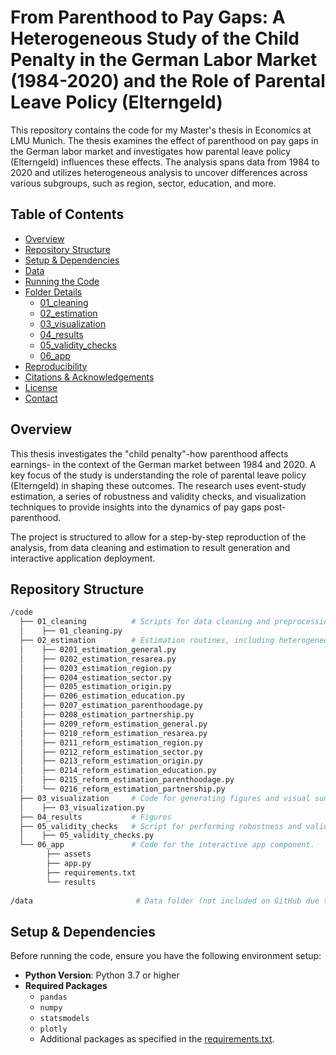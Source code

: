 # From Parenthood to Pay Gaps: A Heterogeneous Study of the Child Penalty in the German Labor Market (1984-2020) and the Role of Parental Leave Policy (Elterngeld)

This repository contains the code for my Master's thesis in Economics at LMU Munich. The thesis examines the effect of parenthood on pay gaps in the German labor market and investigates how parental leave policy (Elterngeld) influences these effects. The analysis spans data from 1984 to 2020 and utilizes heterogeneous analysis to uncover differences across various subgroups, such as region, sector, education, and more.

## Table of Contents
- [Overview](#overview)
- [Repository Structure](#repository-structure)
- [Setup & Dependencies](#setup--dependencies)
- [Data](#data)
- [Running the Code](#running-the-code)
- [Folder Details](#folder-details)
  - [01_cleaning](#01_cleaning)
  - [02_estimation](#02_estimation)
  - [03_visualization](#03_visualization)
  - [04_results](#04_results)
  - [05_validity_checks](#05_validity_checks)
  - [06_app](#06_app)
- [Reproducibility](#reproducibility)
- [Citations & Acknowledgements](#citations--acknowledgements)
- [License](#license)
- [Contact](#contact)

## Overview 

This thesis investigates the "child penalty"-how parenthood affects earnings- in the context of the German market between 1984 and 2020. A key focus of the study is understanding the role of parental leave policy (Elterngeld) in shaping these outcomes. The research uses event-study estimation, a series of robustness and validity checks, and visualization techniques to provide insights into the dynamics of pay gaps post-parenthood.

The project is structured to allow for a step-by-step reproduction of the analysis, from data cleaning and estimation to result generation and interactive application deployment.

## Repository Structure

```bash
/code
  ├── 01_cleaning          # Scripts for data cleaning and preprocessing.
  │    ├── 01_cleaning.py
  ├── 02_estimation        # Estimation routines, including heterogeneous analysis.
  │    ├── 0201_estimation_general.py
  │    ├── 0202_estimation_resarea.py
  │    ├── 0203_estimation_region.py
  │    ├── 0204_estimation_sector.py
  │    ├── 0205_estimation_origin.py
  │    ├── 0206_estimation_education.py
  │    ├── 0207_estimation_parenthoodage.py
  │    ├── 0208_estimation_partnership.py
  │    ├── 0209_reform_estimation_general.py
  │    ├── 0210_reform_estimation_resarea.py
  │    ├── 0211_reform_estimation_region.py
  │    ├── 0212_reform_estimation_sector.py
  │    ├── 0213_reform_estimation_origin.py
  │    ├── 0214_reform_estimation_education.py
  │    ├── 0215_reform_estimation_parenthoodage.py
  │    └── 0216_reform_estimation_partnership.py
  ├── 03_visualization     # Code for generating figures and visual summaries.
  │    ├── 03_visualization.py
  ├── 04_results           # Figures 
  ├── 05_validity_checks   # Script for performing robustness and validity checks.
  │    ├── 05_validity_checks.py
  └── 06_app               # Code for the interactive app component.
        ├── assets         
        ├── app.py         
        ├── requirements.txt  
        └── results        
  
/data                       # Data folder (not included on GitHub due to restrictions)
```

## Setup & Dependencies

Before running the code, ensure you have the following environment setup:
* **Python Version**: Python 3.7 or higher
* **Required Packages**
  * `pandas`
  * `numpy`
  * `statsmodels`
  * `plotly`
  * Additional packages as specified in the [requirements.txt](requirements.txt).
 

